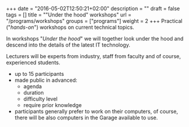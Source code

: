+++
date = "2016-05-02T12:50:21+02:00"
description = ""
draft = false
tags = []
title = "\"Under the hood\" workshops"
url = "/programs/workshops"
groups = ["programs"]
weight = 2
+++
Practical ("*hands-on*") workshops on current technical topics.
<!--more-->

In workshops "*Under the hood*" we will together look under the hood and descend into the
details of the latest IT technology.

Lecturers will be experts from industry, staff from faculty and of course, experienced students.

- up to 15 participants
- made public in advanced:
  - agenda
  - duration
  - difficulty level
  - require prior knowledge
- participants generally prefer to work on their computers, of course, there will be also computers in the Garage available to use.
